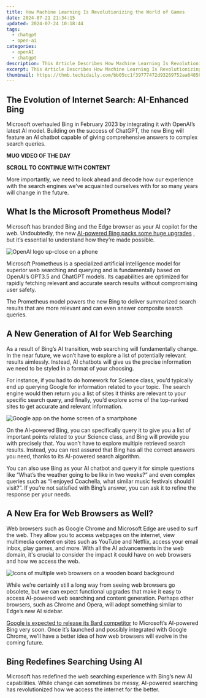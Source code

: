 ```yaml
---
title: How Machine Learning Is Revolutionizing the World of Games
date: 2024-07-21 21:34:15
updated: 2024-07-24 10:18:44
tags:
  - chatgpt
  - open-ai
categories:
  - openAI
  - chatgpt
description: This Article Describes How Machine Learning Is Revolutionizing the World of Games
excerpt: This Article Describes How Machine Learning Is Revolutionizing the World of Games
thumbnail: https://thmb.techidaily.com/bb05cc1f39777472d93269752aa648567cff43de237a4feeb628da33c12d9648.jpg
---
```


## The Evolution of Internet Search: AI-Enhanced Bing

 Microsoft overhauled Bing in February 2023 by integrating it with OpenAI’s latest AI model. Building on the success of ChatGPT, the new Bing will feature an AI chatbot capable of giving comprehensive answers to complex search queries.

 **MUO VIDEO OF THE DAY**

 **SCROLL TO CONTINUE WITH CONTENT**

 More importantly, we need to look ahead and decode how our experience with the search engines we’ve acquainted ourselves with for so many years will change in the future.

## What Is the Microsoft Prometheus Model?

 Microsoft has branded Bing and the Edge browser as your AI copilot for the web. Undoubtedly, the new [AI-powered Bing packs some huge upgrades](http://www.makeuseof.com/microsoft-bing-gets-chatgpt-ai/) , but it’s essential to understand how they’re made possible.

![OpenAI logo up-close on a phone](https://static1.makeuseofimages.com/wordpress/wp-content/uploads/2023/02/best-ai-web-apps.jpg)

 Microsoft Prometheus is a specialized artificial intelligence model for superior web searching and querying and is fundamentally based on OpenAI’s GPT3.5 and ChatGPT models. Its capabilities are optimized for rapidly fetching relevant and accurate search results without compromising user safety.

 The Prometheus model powers the new Bing to deliver summarized search results that are more relevant and can even answer composite search queries.

## A New Generation of AI for Web Searching

 As a result of Bing’s AI transition, web searching will fundamentally change. In the near future, we won’t have to explore a list of potentially relevant results aimlessly. Instead, AI chatbots will give us the precise information we need to be styled in a format of your choosing.

 For instance, if you had to do homework for Science class, you’d typically end up querying Google for information related to your topic. The search engine would then return you a list of sites it thinks are relevant to your specific search query, and finally, you’d explore some of the top-ranked sites to get accurate and relevant information.

![Google app on the home screen of a smartphone](https://static1.makeuseofimages.com/wordpress/wp-content/uploads/2023/02/best-google-fi-phones.jpg)

 On the AI-powered Bing, you can specifically query it to give you a list of important points related to your Science class, and Bing will provide you with precisely that. You won’t have to explore multiple retrieved search results. Instead, you can rest assured that Bing has all the correct answers you need, thanks to its AI-powered search algorithm.

 You can also use Bing as your AI chatbot and query it for simple questions like “What’s the weather going to be like in two weeks?” and even complex queries such as “I enjoyed Coachella, what similar music festivals should I visit?”. If you’re not satisfied with Bing’s answer, you can ask it to refine the response per your needs.

## A New Era for Web Browsers as Well?

 Web browsers such as Google Chrome and Microsoft Edge are used to surf the web. They allow you to access webpages on the internet, view multimedia content on sites such as YouTube and Netflix, access your email inbox, play games, and more. With all the AI advancements in the web domain, it's crucial to consider the impact it could have on web browsers and how we access the web.

![Icons of multiple web browsers on a wooden board background](https://static1.makeuseofimages.com/wordpress/wp-content/uploads/2023/02/how-to-clear-dns-cache-in-chrome-edge-firefox-safari-and-opera-browser.jpg)

 While we’re certainly still a long way from seeing web browsers go obsolete, but we can expect functional upgrades that make it easy to access AI-powered web searching and content generation. Perhaps other browsers, such as Chrome and Opera, will adopt something similar to Edge’s new AI sidebar.

[Google is expected to release its Bard competitor](https://www.makeuseof.com/google-launching-bard-ai-compete-with-chatgpt/) to Microsoft’s AI-powered Bing very soon. Once it’s launched and possibly integrated with Google Chrome, we’ll have a better idea of how web browsers will evolve in the coming future.

## Bing Redefines Searching Using AI

 Microsoft has redefined the web searching experience with Bing’s new AI capabilities. While change can sometimes be messy, AI-powered searching has revolutionized how we access the internet for the better.

<ins class="adsbygoogle"
     style="display:block"
     data-ad-format="autorelaxed"
     data-ad-client="ca-pub-7571918770474297"
     data-ad-slot="1223367746"></ins>



<ins class="adsbygoogle"
     style="display:block"
     data-ad-client="ca-pub-7571918770474297"
     data-ad-slot="8358498916"
     data-ad-format="auto"
     data-full-width-responsive="true"></ins>
